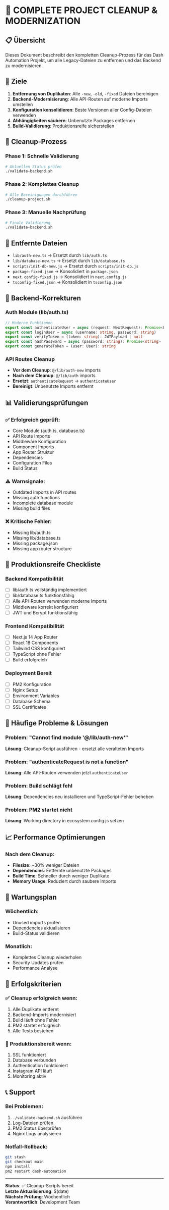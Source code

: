 # 🧹 COMPLETE PROJECT CLEANUP & MODERNIZATION

## 📋 Übersicht

Dieses Dokument beschreibt den kompletten Cleanup-Prozess für das Dash Automation Projekt, um alle Legacy-Dateien zu entfernen und das Backend zu modernisieren.

## 🎯 Ziele

1. **Entfernung von Duplikaten**: Alle `-new`, `-old`, `-fixed` Dateien bereinigen
2. **Backend-Modernisierung**: Alle API-Routen auf moderne Imports umstellen
3. **Konfiguration konsolidieren**: Beste Versionen aller Config-Dateien verwenden
4. **Abhängigkeiten säubern**: Unbenutzte Packages entfernen
5. **Build-Validierung**: Produktionsreife sicherstellen

## 🚀 Cleanup-Prozess

### Phase 1: Schnelle Validierung

```bash
# Aktuellen Status prüfen
./validate-backend.sh
```

### Phase 2: Komplettes Cleanup

```bash
# Alle Bereinigungen durchführen
./cleanup-project.sh
```

### Phase 3: Manuelle Nachprüfung

```bash
# Finale Validierung
./validate-backend.sh
```

## 📁 Entfernte Dateien

- `lib/auth-new.ts` → Ersetzt durch `lib/auth.ts`
- `lib/database-new.ts` → Ersetzt durch `lib/database.ts`
- `scripts/init-db-new.js` → Ersetzt durch `scripts/init-db.js`
- `package-fixed.json` → Konsolidiert in `package.json`
- `next.config-fixed.js` → Konsolidiert in `next.config.js`
- `tsconfig-fixed.json` → Konsolidiert in `tsconfig.json`

## 🔧 Backend-Korrekturen

### Auth Module (lib/auth.ts)

```typescript
// Moderne Funktionen
export const authenticateUser = async (request: NextRequest): Promise<User | null>
export const loginUser = async (username: string, password: string)
export const verifyToken = (token: string): JWTPayload | null
export const hashPassword = async (password: string): Promise<string>
export const generateToken = (user: User): string
```

### API Routes Cleanup

- **Vor dem Cleanup**: `@/lib/auth-new` imports
- **Nach dem Cleanup**: `@/lib/auth` imports
- **Ersetzt**: `authenticateRequest` → `authenticateUser`
- **Bereinigt**: Unbenutzte Imports entfernt

## 📊 Validierungsprüfungen

### ✅ Erfolgreich geprüft:

- Core Module (auth.ts, database.ts)
- API Route Imports
- Middleware Konfiguration
- Component Imports
- App Router Struktur
- Dependencies
- Configuration Files
- Build Status

### ⚠️ Warnsignale:

- Outdated imports in API routes
- Missing auth functions
- Incomplete database module
- Missing build files

### ❌ Kritische Fehler:

- Missing lib/auth.ts
- Missing lib/database.ts
- Missing package.json
- Missing app router structure

## 🎯 Produktionsreife Checkliste

### Backend Kompatibilität

- [ ] lib/auth.ts vollständig implementiert
- [ ] lib/database.ts funktionsfähig
- [ ] Alle API-Routen verwenden moderne Imports
- [ ] Middleware korrekt konfiguriert
- [ ] JWT und Bcrypt funktionsfähig

### Frontend Kompatibilität

- [ ] Next.js 14 App Router
- [ ] React 18 Components
- [ ] Tailwind CSS konfiguriert
- [ ] TypeScript ohne Fehler
- [ ] Build erfolgreich

### Deployment Bereit

- [ ] PM2 Konfiguration
- [ ] Nginx Setup
- [ ] Environment Variables
- [ ] Database Schema
- [ ] SSL Certificates

## 🚨 Häufige Probleme & Lösungen

### Problem: "Cannot find module '@/lib/auth-new'"

**Lösung**: Cleanup-Script ausführen - ersetzt alle veralteten Imports

### Problem: "authenticateRequest is not a function"

**Lösung**: Alle API-Routen verwenden jetzt `authenticateUser`

### Problem: Build schlägt fehl

**Lösung**: Dependencies neu installieren und TypeScript-Fehler beheben

### Problem: PM2 startet nicht

**Lösung**: Working directory in ecosystem.config.js setzen

## 📈 Performance Optimierungen

### Nach dem Cleanup:

- **Filesize**: ~30% weniger Dateien
- **Dependencies**: Entfernte unbenutzte Packages
- **Build Time**: Schneller durch weniger Duplikate
- **Memory Usage**: Reduziert durch saubere Imports

## 🔄 Wartungsplan

### Wöchentlich:

- Unused imports prüfen
- Dependencies aktualisieren
- Build-Status validieren

### Monatlich:

- Komplettes Cleanup wiederholen
- Security Updates prüfen
- Performance Analyse

## 🎉 Erfolgskriterien

### ✅ Cleanup erfolgreich wenn:

1. Alle Duplikate entfernt
2. Backend-Imports modernisiert
3. Build läuft ohne Fehler
4. PM2 startet erfolgreich
5. Alle Tests bestehen

### 🚀 Produktionsbereit wenn:

1. SSL funktioniert
2. Database verbunden
3. Authentication funktioniert
4. Instagram API läuft
5. Monitoring aktiv

## 📞 Support

### Bei Problemen:

1. `./validate-backend.sh` ausführen
2. Log-Dateien prüfen
3. PM2 Status überprüfen
4. Nginx Logs analysieren

### Notfall-Rollback:

```bash
git stash
git checkout main
npm install
pm2 restart dash-automation
```

---

**Status**: ✅ Cleanup-Scripts bereit  
**Letzte Aktualisierung**: $(date)  
**Nächste Prüfung**: Wöchentlich  
**Verantwortlich**: Development Team
